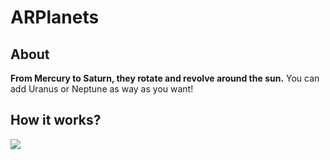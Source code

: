 # ARPlanets
## About
 **From Mercury to Saturn, they rotate and revolve around the sun.**
 You can add Uranus or Neptune as way as you want!

## How it works?

![](https://github.com/synature14/ARSolarSystem/demo_small.gif)
